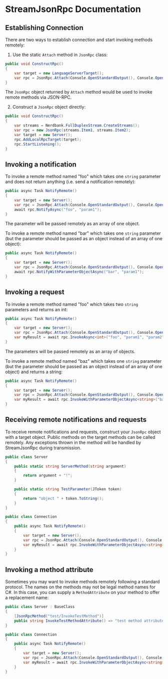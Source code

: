 # StreamJsonRpc Documentation

## Establishing Connection
There are two ways to establish connection and start invoking methods remotely:

1. Use the static `Attach` method in `JsonRpc` class:
```csharp
public void ConstructRpc()
{
    var target = new LanguageServerTarget();
    var rpc = JsonRpc.Attach(Console.OpenStandardOutput(), Console.OpenStandardInput(), target);
}
```
The `JsonRpc` object returned by `Attach` method would be used to invoke remote methods via JSON-RPC.

2. Construct a `JsonRpc` object directly:
```csharp
public void ConstructRpc()
{
    var streams = Nerdbank.FullDuplexStream.CreateStreams();
    var rpc = new JsonRpc(streams.Item1, streams.Item2);
    var target = new Server();
    rpc.AddLocalRpcTarget(target);
    rpc.StartListening();
}
```

## Invoking a notification
To invoke a remote method named "foo" which takes one `string` parameter and does not return anything (i.e. send a notification remotely):
```csharp
public async Task NotifyRemote() 
{
    var target = new Server();
    var rpc = JsonRpc.Attach(Console.OpenStandardOutput(), Console.OpenStandardInput(), target);
    await rpc.NotifyAsync("foo", "param1");
}
```
The parameter will be passed remotely as an array of one object.

To invoke a remote method named "bar" which takes one `string` parameter (but the parameter should be passed as an object instead of an array of one object):
```csharp
public async Task NotifyRemote() 
{
    var target = new Server();
    var rpc = JsonRpc.Attach(Console.OpenStandardOutput(), Console.OpenStandardInput(), target);
    await rpc.NotifyWithParameterObjectAsync("bar", "param1");
}
```
## Invoking a request
To invoke a remote method named "foo" which takes two `string` parameters and returns an int:
```csharp
public async Task NotifyRemote() 
{
    var target = new Server();
    var rpc = JsonRpc.Attach(Console.OpenStandardOutput(), Console.OpenStandardInput(), target);
    var myResult = await rpc.InvokeAsync<int>("foo", "param1", "param2");
}
```
The parameters will be passed remotely as an array of objects.

To invoke a remote method named "baz" which takes one `string` parameter (but the parameter should be passed as an object instead of an array of one object) and returns a string:
```csharp
public async Task NotifyRemote() 
{
    var target = new Server();
    var rpc = JsonRpc.Attach(Console.OpenStandardOutput(), Console.OpenStandardInput(), target);
    var myResult = await rpc.InvokeWithParameterObjectAsync<string>("baz", "param1");
}
```

## Receiving remote notifications and requests
To receive remote notifications and requests, construct your `JsonRpc` object with a target object.  Public methods on the target methods can be called remotely.  Any exceptions thrown in the method will be handled by StreamJsonRpc during transmission.
```csharp
public class Server
{
    public static string ServerMethod(string argument)
    {
        return argument + "!";
    }

    public static string TestParameter(JToken token)
    {
        return "object " + token.ToString();
    }
}

public class Connection 
{
    public async Task NotifyRemote() 
    {
        var target = new Server();
        var rpc = JsonRpc.Attach(Console.OpenStandardOutput(), Console.OpenStandardInput(), target);
        var myResult = await rpc.InvokeWithParameterObjectAsync<string>("baz", "param1");
    }
}
```

## Invoking a method attribute
Sometimes you may want to invoke methods remotely following a standard protocol.  The names on the methods may not be legal method names for C#.  In this case, you can supply a `MethodAttribute` on your method to offer a replacement name:
```csharp
public class Server : BaseClass
{
    [JsonRpcMethod("test/InvokeTestMethod")]
    public string InvokeTestMethodAttribute() => "test method attribute";
}

public class Connection 
{
    public async Task NotifyRemote() 
    {
        var target = new Server();
        var rpc = JsonRpc.Attach(Console.OpenStandardOutput(), Console.OpenStandardInput(), target);
        var myResult = await rpc.InvokeWithParameterObjectAsync<string>("test/InvokeTestMethod");
    }
}
```